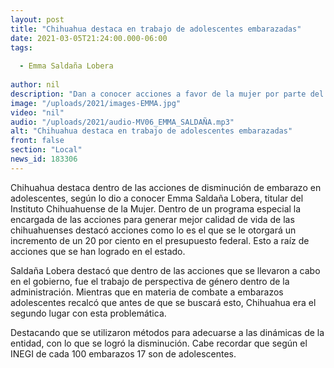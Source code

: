 ```yaml
---
layout: post
title: "Chihuahua destaca en trabajo de adolescentes embarazadas"
date: 2021-03-05T21:24:00.000-06:00
tags:
  
  - Emma Saldaña Lobera
  
author: nil
description: "Dan a conocer acciones a favor de la mujer por parte del Emma Saldaña."
image: "/uploads/2021/images-EMMA.jpg"
video: "nil"
audio: "/uploads/2021/audio-MV06_EMMA_SALDAÑA.mp3"
alt: "Chihuahua destaca en trabajo de adolescentes embarazadas"
front: false
section: "Local"
news_id: 183306
---
```


Chihuahua destaca dentro de las acciones de disminución de embarazo en adolescentes, según lo dio a conocer Emma Saldaña Lobera, titular del Instituto Chihuahuense de la Mujer. Dentro de un programa especial la encargada de las acciones para generar mejor calidad de vida de las chihuahuenses destacó acciones como lo es el que se le otorgará un incremento de un 20 por ciento en el presupuesto federal. Esto a raíz de acciones que se han logrado en el estado.

Saldaña Lobera destacó que dentro de las acciones que se llevaron a cabo en el gobierno, fue el trabajo de perspectiva de género dentro de la administración. Mientras que en materia de combate a embarazos adolescentes recalcó que antes de que se buscará esto, Chihuahua era el segundo lugar con esta problemática.

Destacando que se utilizaron métodos para adecuarse a las dinámicas de la entidad, con lo que se logró la disminución. Cabe recordar que según el INEGI de cada 100 embarazos 17 son de adolescentes. 